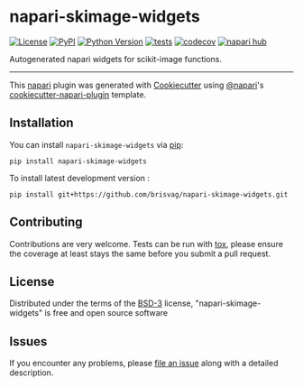 # napari-skimage-widgets

[![License](https://img.shields.io/pypi/l/napari-skimage-widgets.svg?color=green)](https://github.com/brisvag/napari-skimage-widgets/raw/main/LICENSE)
[![PyPI](https://img.shields.io/pypi/v/napari-skimage-widgets.svg?color=green)](https://pypi.org/project/napari-skimage-widgets)
[![Python Version](https://img.shields.io/pypi/pyversions/napari-skimage-widgets.svg?color=green)](https://python.org)
[![tests](https://github.com/brisvag/napari-skimage-widgets/workflows/tests/badge.svg)](https://github.com/brisvag/napari-skimage-widgets/actions)
[![codecov](https://codecov.io/gh/brisvag/napari-skimage-widgets/branch/main/graph/badge.svg)](https://codecov.io/gh/brisvag/napari-skimage-widgets)
[![napari hub](https://img.shields.io/endpoint?url=https://api.napari-hub.org/shields/napari-skimage-widgets)](https://napari-hub.org/plugins/napari-skimage-widgets)

Autogenerated napari widgets for scikit-image functions.

----------------------------------

This [napari] plugin was generated with [Cookiecutter] using [@napari]'s [cookiecutter-napari-plugin] template.

<!--
Don't miss the full getting started guide to set up your new package:
https://github.com/napari/cookiecutter-napari-plugin#getting-started

and review the napari docs for plugin developers:
https://napari.org/plugins/stable/index.html
-->

## Installation

You can install `napari-skimage-widgets` via [pip]:

    pip install napari-skimage-widgets



To install latest development version :

    pip install git+https://github.com/brisvag/napari-skimage-widgets.git


## Contributing

Contributions are very welcome. Tests can be run with [tox], please ensure
the coverage at least stays the same before you submit a pull request.

## License

Distributed under the terms of the [BSD-3] license,
"napari-skimage-widgets" is free and open source software

## Issues

If you encounter any problems, please [file an issue] along with a detailed description.

[napari]: https://github.com/napari/napari
[Cookiecutter]: https://github.com/audreyr/cookiecutter
[@napari]: https://github.com/napari
[MIT]: http://opensource.org/licenses/MIT
[BSD-3]: http://opensource.org/licenses/BSD-3-Clause
[GNU GPL v3.0]: http://www.gnu.org/licenses/gpl-3.0.txt
[GNU LGPL v3.0]: http://www.gnu.org/licenses/lgpl-3.0.txt
[Apache Software License 2.0]: http://www.apache.org/licenses/LICENSE-2.0
[Mozilla Public License 2.0]: https://www.mozilla.org/media/MPL/2.0/index.txt
[cookiecutter-napari-plugin]: https://github.com/napari/cookiecutter-napari-plugin

[file an issue]: https://github.com/brisvag/napari-skimage-widgets/issues

[napari]: https://github.com/napari/napari
[tox]: https://tox.readthedocs.io/en/latest/
[pip]: https://pypi.org/project/pip/
[PyPI]: https://pypi.org/

